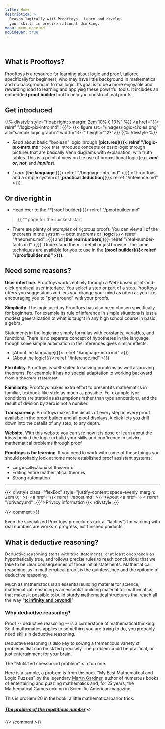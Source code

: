 ```yaml
---
title: Home
description: >
  Reason logically with Prooftoys.  Learn and develop
  your skills in precise rational thinking.
menu: menu-none.md
noSideBar: true
---
```


<style>
.content p, .content ul {
  font-size: 1.15rem;
}
</style>

<br>

## What is Prooftoys?

Prooftoys is a resource for learning about logic and proof, tailored
specifically for beginners, who may have little background in
mathematics and no background in formal logic.  Its goal is to be a
more enjoyable and rewarding road to learning and applying these
powerful tools.  It includes an embedded **proof builder** tool to
help you construct real proofs.

## Get introduced

{{% divstyle style="float: right; xmargin: 2em 10% 0 10%" %}}
<a href="{{< relref "/logic-pix-intro.md" >}}">
{{< figure src="/images/logic-circles.png" alt="sample logic graphic"
   width="372" height="122">}}
</a>
{{% /divstyle %}}

* _Read_ about basic "boolean" logic through
**[pictures]({{< relref "/logic-pix-intro.md" >}})** that introduce
concepts of basic logic through pictures that are basically Venn
diagrams with explanation, with truth tables.  This is a point of view
on the use of propositional logic (e.g. ***and***, ***or***,
***not***, and ***implies***).

* _Learn_ [**the language**]({{< relref "/language-intro.md" >}}) of
Prooftoys, and a simple system of [**practical deduction**]({{< relref
"/inference.md" >}}).

## Or dive right in

* Head over to the **[proof builder]({{< relref "/proofbuilder.md"
>}})** page for the quickest start.

* There are plenty of _examples_ of rigorous proofs.  You can view all
of the theorems in the system -- both theorems of [**logic**]({{<
relref "/theorems.md" >}}) and [**the real numbers**]({{< relref
"/real-number-facts.md" >}}).  Understand them in detail or just
browse.  The same techniques are available for you to use in the
**[proof builder]({{< relref "/proofbuilder.md" >}})**.

## Need some reasons?

**User interface.** Prooftoys works entirely through a Web-based
point-and-click graphical user interface.  You select a step or part
of a step.  Prooftoys offers you suggestions and lets you change your
mind as often as you like, encouraging you to "play around" with your
proofs.

**Simplicity.** The logic used by Prooftoys has also been chosen
specifically for beginners.  For example its rule of inference in
simple situations is just a modest generalization of what is taught in
any high school course in basic algebra.

Statements in the logic are simply formulas with constants, variables,
and functions.  There is no separate concept of hypotheses in the
language, though some simple automation in the inferences gives
similar effects.

* [About the language]({{< relref "/language-intro.md" >}})
* [About the logic]({{< relref "/inference.md" >}})

**Flexibility.** Prooftoys is well-suited to solving problems as well
as proving theorems.  For example it has no special adaptation to
working backward from a theorem statement.

**Familiarity.** Prooftoys makes extra effort to present its
mathematics in familiar, textbook-like style as much as possible.  For
example type conditions are stated as assumptions rather than type
annotations, and the result of division by zero is not a number.

**Transparency.** Prooftoys makes the details of every step in every
proof available in the proof builder and all proof displays.  A click
lets you drill down into the details of any step, to any depth.

**Website.** With this website you can see how it is done or learn
about the ideas behind the logic to build your skills and confidence
in solving mathematical problems through proof.

**Prooftoys is for learning.**  If you need to work with some of these
things you should probably look at some more established proof
assistant systems:

- Large collections of theorems
- Editing entire mathematical theories
- Strong automation

<hr>

{{< divstyle class="flexBox"
 style="justify-content: space-evenly; margin: 2em 0;" >}}
<a href="{{< relref "/about.md" >}}">About</a>
<a href="{{< relref "/privacy.md" >}}">Privacy information</a>
{{< /divstyle >}}

{{< comment >}}

Even the specialized Prooftoys procedures (a.k.a. "tactics") for
working with real numbers are works in progress, not finished
products.

## What is deductive reasoning?

Deductive reasoning starts with true statements, or at least ones
taken as hypothetically true, and follows precise rules to reach
conclusions that we take to be clear consequences of those initial
statements.  Mathematical reasoning, as in mathematical proof, is the
quintessence and the epitome of deductive reasoning.

Much as mathematics is an essential building material for science,
mathematical reasoning is an essential building material for
mathematics, that makes it possible to build sturdy mathematical
structures that reach all the way "**<a target=_blank
href="https://www.youtube.com/watch?v=2VSYmGSJtCA">to infinity and
beyond!</a>**"

### Why deductive reasoning?

Proof -- deductive reasoning -- is a cornerstone of mathematical
thinking.  So if mathematics applies to something you are trying
to do, you probably need skills in deductive reasoning.

Deductive reasoning is also key to solving a tremendous variety
of problems that can be stated precisely.  The problem could
be practical, or just entertainment for your brain.

The "Mutilated chessboard problem" is a fun one.

Here is a sample, a problem is from the book "My Best Mathematical and
Logic Puzzles" by the legendary <a target=_blank
href="https://en.wikipedia.org/wiki/Martin_Gardner">Martin
Gardner</a>, author of numerous books of entertaining and puzzling
mathematics and, for 25 years, the Mathematical Games column in
Scientific American magazine.

This is problem 20 in the book, a little mathematical parlor trick.

##### [The problem of the repetitious number](/rep-num/) &#x27aa;

{{< /comment >}}
